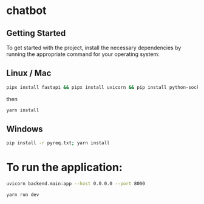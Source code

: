 # chatbot

## Getting Started

To get started with the project, install the necessary dependencies by running the appropriate command for your operating system:

## Linux / Mac

```sh
pipx install fastapi && pipx install uvicorn && pip install python-socketio
```
then

```sh
yarn install
```

## Windows

```sh
pip install -r pyreq.txt; yarn install
```
# To run the application:

```sh
uvicorn backend.main:app --host 0.0.0.0 --port 8000
```
```sh
yarn run dev
```